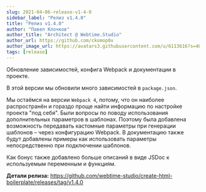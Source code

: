 ```yaml
---
slug: 2021-04-06-release-v1-4-0
sidebar_label: "Релиз v1.4.0"
title: "Релиз v1.4.0"
author: "Павел Клочков"
author_title: "Architect @ Webtime.Studio"
author_url: https://github.com/ckomop0x
author_image_url: https://avatars3.githubusercontent.com/u/6113616?s=400&v=4
tags: [release]
---
```


Обновление зависимостей, конфига Webpack и документации в проекте. <!--truncate-->

В этой версии мы обновили много зависимостей в `package.json`.

Мы остаёмся на версии `Webpack 4`, потому, что он наиболее распространён и гораздо проще
найти информацию по настройке проекта "под себя". Были вопросы по поводу использования
дополнительных параметров в шаблонах. Поэтому была добавлена возможность передавать
кастомные параметры при генерации шаблонов – через конфигурацию Webpack. В документацию
также будут добавлены примеры как использовать параметры непосредственно при подключении шаблонов.

Как бонус также добавлено больше описаний в виде JSDoc к используемым переменным и функциям.

**Детали релиза:**
https://github.com/webtime-studio/create-html-boilerplate/releases/tag/v1.4.0
